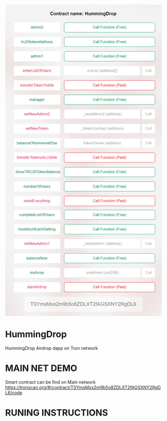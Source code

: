 ![Preview](screenshot.png)


# HummingDrop
HummingDrop Airdrop dapp on Tron network



# MAIN NET DEMO

Smart contract can be find on Main network
https://tronscan.org/#/contract/TSYmsMxx2m9b5o8ZDLXT2fAGSXNY2RgDL6/code


# RUNING INSTRUCTIONS 
